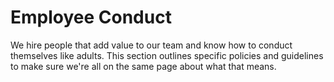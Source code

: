 # Employee Conduct

We hire people that add value to our team and know how to conduct themselves like adults. This section outlines specific policies and guidelines to make sure we're all on the same page about what that means.